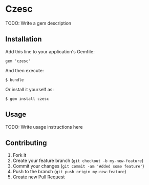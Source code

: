 # Czesc

TODO: Write a gem description

## Installation

Add this line to your application's Gemfile:

    gem 'czesc'

And then execute:

    $ bundle

Or install it yourself as:

    $ gem install czesc

## Usage

TODO: Write usage instructions here

## Contributing

1. Fork it
2. Create your feature branch (`git checkout -b my-new-feature`)
3. Commit your changes (`git commit -am 'Added some feature'`)
4. Push to the branch (`git push origin my-new-feature`)
5. Create new Pull Request
